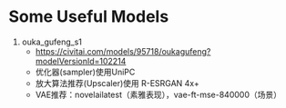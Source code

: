 # Some Useful Models
1. ouka_gufeng_s1
    * https://civitai.com/models/95718/oukagufeng?modelVersionId=102214
    * 优化器(sampler)使用UniPC
    * 放大算法推荐(Upscaler)使用 R-ESRGAN 4x+
    * VAE推荐：novelailatest（素雅表现），vae-ft-mse-840000（场景）